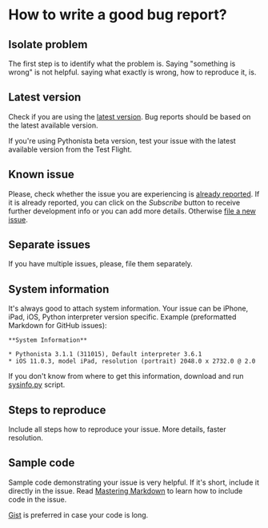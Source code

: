 # How to write a good bug report?

## Isolate problem

The first step is to identify what the problem is. Saying "something is wrong" is not helpful.
saying what exactly is wrong, how to reproduce it, is.

## Latest version

Check if you are using the [latest version](https://itunes.apple.com/us/app/pythonista-3/id1085978097?ls=1&mt=8).
Bug reports should be based on the latest available version.

If you're using Pythonista beta version, test your issue with the latest available version from the Test Flight.

## Known issue

Please, check whether the issue you are experiencing is [already reported](https://github.com/omz/Pythonista-Issues/issues/).
If it is already reported, you can click on the _Subscribe_ button to receive further development info or you can add more details.
Otherwise [file a new issue](https://github.com/omz/Pythonista-Issues/issues/new).

## Separate issues

If you have multiple issues, please, file them separately.

## System information

It's always good to attach system information. Your issue can be iPhone, iPad, iOS, Python interpreter version specific.
Example (preformatted Markdown for GitHub issues):

```
**System Information**

* Pythonista 3.1.1 (311015), Default interpreter 3.6.1
* iOS 11.0.3, model iPad, resolution (portrait) 2048.0 x 2732.0 @ 2.0
```

If you don't know from where to get this information, download and run [sysinfo.py](scripts/sysinfo.py) script.

## Steps to reproduce

Include all steps how to reproduce your issue. More details, faster resolution.

## Sample code

Sample code demonstrating your issue is very helpful. If it's short, include it directly in the issue.
Read [Mastering Markdown](https://guides.github.com/features/mastering-markdown/) to learn how to include
code in the issue.

[Gist](https://gist.github.com) is preferred in case your code is long.
